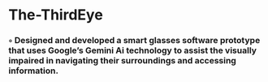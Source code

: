 # The-ThirdEye

### ◦	Designed and developed a smart glasses software prototype that uses Google’s Gemini Ai technology to assist the visually impaired in navigating their surroundings and accessing information.
